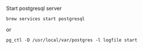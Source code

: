 Start postgresql server
```
brew services start postgresql
```

or

```
pg_ctl -D /usr/local/var/postgres -l logfile start
```